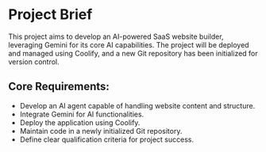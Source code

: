 # Project Brief

This project aims to develop an AI-powered SaaS website builder, leveraging Gemini for its core AI capabilities. The project will be deployed and managed using Coolify, and a new Git repository has been initialized for version control.

## Core Requirements:
- Develop an AI agent capable of handling website content and structure.
- Integrate Gemini for AI functionalities.
- Deploy the application using Coolify.
- Maintain code in a newly initialized Git repository.
- Define clear qualification criteria for project success.
